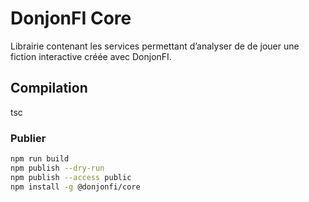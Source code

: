 # DonjonFI Core
Librairie contenant les services permettant d’analyser de de jouer une fiction interactive créée avec DonjonFI.

## Compilation
tsc

### Publier
```bash
npm run build
npm publish --dry-run
npm publish --access public
npm install -g @donjonfi/core
```
